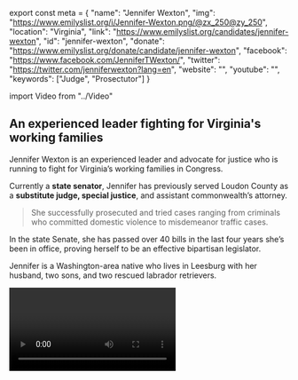 export const meta = {
  "name": "Jennifer Wexton",
  "img": "https://www.emilyslist.org/i/Jennifer-Wexton.png/@zx_250@zy_250",
  "location": "Virginia",
  "link": "https://www.emilyslist.org/candidates/jennifer-wexton",
  "id": "jennifer-wexton",
  "donate": "https://www.emilyslist.org/donate/candidate/jennifer-wexton",
  "facebook": "https://www.facebook.com/JenniferTWexton/",
  "twitter": "https://twitter.com/jenniferwexton?lang=en",
  "website": "",
  "youtube": "",
  "keywords": ["Judge", "Prosectutor"]
}

import Video from "../Video"

## An experienced leader fighting for Virginia's working families

Jennifer Wexton is an experienced leader and advocate for justice who is running to fight for Virginia’s working families in Congress.

Currently a **state senator**, Jennifer has previously served Loudon County as a **substitute judge, special justice**, and assistant commonwealth’s attorney.

> She successfully prosecuted and tried cases ranging from criminals who committed domestic violence to misdemeanor traffic cases.

In the state Senate, she has passed over 40 bills in the last four years she’s been in office, proving herself to be an effective bipartisan legislator.

Jennifer is a Washington-area native who lives in Leesburg with her husband, two sons, and two rescued labrador retrievers.

<Video id="wf-tFzjPN8w" />

## A champion for expanding economic opportunity and justice for all

Jennifer is dedicated to expanding economic opportunity for Northern Virginia families. As a state senator, she has been involved in the successful efforts to expand Medicaid to about 400,000 Virginians who previously didn’t qualify. “I would like everyone to have access to affordable, quality health care,” she has said. Jennifer has built bipartisan support in the state Senate for important legislation, including laws that have empowered victims of revenge porn, made online pedophiles easier to prosecute, and secured a woman’s right to breastfeed in public. “I’ve had a strong record of bipartisan legislation that I’ve managed to pass, things that help kids and families in the district, and that’s the same thing I’ll do in Congress,” she has said. As a former prosecutor and judge, Jennifer is committed to justice and equality for all Virginians. These values and her strong work ethic will guide her to be a vocal advocate for working families in Congress.

<Video id="A2RM-AlIB2U" />

## An opportunity to flip a critical swing seat

Jennifer is running against vulnerable Republican incumbent Barbara Comstock, whose conservative beliefs and votes do not align with the district that she represents. “Barbara Comstock has worked to strip health care from millions of Americans, proudly touts her A rating from the NRA, and is so out of touch with this district that she hides from her constituents,” Jennifer has said, “We are now on a mission to bring real representation to Northern Virginia.” Hillary Clinton won this district by 10 points in 2016, making it one of the most important seats to flip in our fight to take back the House for Democrats. EMILY’s List and our community of supporters are excited to work closely with Jennifer to win this Northern Virginia seat in November.
